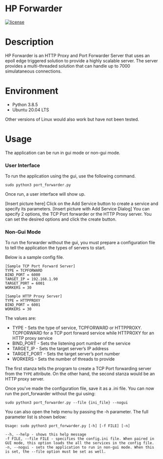 # HP Forwarder
[![license](https://img.shields.io/github/license/mashape/apistatus.svg?maxAge=2592000)](./LICENSE)

# Description
HP Forwarder is an HTTP Proxy and Port Forwarder Server that uses an epoll edge triggered solution to provide a highly scalable server.
The server provides a multi-threaded solution that can handle up to 7000 simulataneous connections.

# Environment
- Python 3.8.5
- Ubuntu 20.04 LTS

Other versions of Linux would also work but have not been tested.

# Usage
The application can be run in gui mode or non-gui mode.
### User Interface
To run the application using the gui, use the following command.
```
sudo python3 port_forwarder.py
```
Once run, a user interface will show up.

[Insert picture here]
Click on the Add Service button to create a service and specify its parameters.
[Insert picture with Add Service Dialog]
You can specify 2 options, the TCP Port forwarder or the HTTP Proxy server.
You can set the desired options and click the create button.

### Non-Gui Mode
To run the forwarder without the gui, you must prepare a configuration file to tell the application the types of servers to start.

Below is a sample config file.
```
[Sample TCP Port Forward Server]
TYPE = TCPFORWARD
BIND_PORT = 6000
TARGET_IP = 192.168.1.90
TARGET_PORT = 6001
WORKERS = 30

[Sample HTTP Proxy Server]
TYPE = HTTPPROXY
BIND_PORT = 6001
WORKERS = 30
```
The values are:
- TYPE - Sets the type of service, TCPFORWARD or HTTPPROXY. TCPFORWARD for a TCP port forward service while HTTPROXY for an HTTP proxy service
- BIND_PORT - Sets the listening port number of the service
- TARGET_IP - Sets the target server’s IP address
- TARGET_PORT - Sets the target server’s port number
- WORKERS - Sets the number of threads to provide

The first stanza tells the program to create a TCP Port forwarding server from the ```TYPE``` attribute. On the other hand, the second stanza would be an HTTP proxy server.

Once you've made the configuration file, save it as a .ini file.
You can now run the port_forwarder without the gui using:
```
sudo python3 port_forwarder.py --file {ini_file} --nogui
```

You can also open the help menu by passing the -h parameter. 
The full parameter list is shown below:
```
Usage: sudo python3 port_forwarder.py [-h] [-f FILE] [-n]

--h, --help - shows this help message
-f FILE, --file FILE - specifies the config.ini file. When paired in GUI mode, this option loads the all the services in the config file.
-n, --nogui - sets the application to run in non-gui mode. When this is set, the --file option must be set as well.
```
